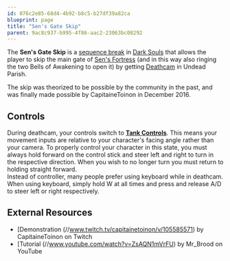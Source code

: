 ```yaml
---
id: 076c2e85-68d4-4b92-b8c5-b27df39a82ca
blueprint: page
title: "Sen's Gate Skip"
parent: 9ac8c937-b995-4f86-aac2-23063bc08292
---
```

The **Sen's Gate Skip** is a [sequence break](/sequence-break) in [Dark Souls](/darksouls) that allows the player to skip the main gate of [Sen's Fortress](//darksouls.wikidot.com/sen-s-fortress) (and in this way also ringing the two Bells of Awakening to open it) by getting [Deathcam](/darksouls/deathcam) in Undead Parish.

The skip was theorized to be possible by the community in the past, and was finally made possible by CapitaineToinon in December 2016.

## Controls

During deathcam, your controls switch to **[Tank Controls](https://en.wikipedia.org/wiki/Tank_controls 'wikipedia:Tank controls')**. This means your movement inputs are relative to your character's facing angle rather than your camera. To properly control your character in this state, you must always hold forward on the control stick and steer left and right to turn in the respective direction. When you wish to no longer turn you must return to holding straight forward.\
Instead of controller, many people prefer using keyboard while in deathcam. When using keyboard, simply hold W at all times and press and release A/D to steer left or right respectively.

## External Resources

- [Demonstration (//www.twitch.tv/capitainetoinon/v/105585571) by CapitaineToinon on Twitch
- [Tutorial (//www.youtube.com/watch?v=ZsAQN1mVrFU) by Mr_Brood on YouTube
